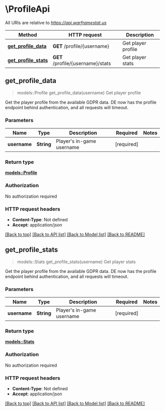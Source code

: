 # \ProfileApi

All URIs are relative to *https://api.warframestat.us*

Method | HTTP request | Description
------------- | ------------- | -------------
[**get_profile_data**](ProfileApi.md#get_profile_data) | **GET** /profile/{username} | Get player profile
[**get_profile_stats**](ProfileApi.md#get_profile_stats) | **GET** /profile/{username}/stats | Get player stats



## get_profile_data

> models::Profile get_profile_data(username)
Get player profile

Get the player profile from the available GDPR data.  DE now has the profile endpoint behind authentication, and all requests will timeout.

### Parameters


Name | Type | Description  | Required | Notes
------------- | ------------- | ------------- | ------------- | -------------
**username** | **String** | Player's in-game username | [required] |

### Return type

[**models::Profile**](profile.md)

### Authorization

No authorization required

### HTTP request headers

- **Content-Type**: Not defined
- **Accept**: application/json

[[Back to top]](#) [[Back to API list]](../README.md#documentation-for-api-endpoints) [[Back to Model list]](../README.md#documentation-for-models) [[Back to README]](../README.md)


## get_profile_stats

> models::Stats get_profile_stats(username)
Get player stats

Get the player profile from the available GDPR data.  DE now has the profile endpoint behind authentication, and all requests will timeout.

### Parameters


Name | Type | Description  | Required | Notes
------------- | ------------- | ------------- | ------------- | -------------
**username** | **String** | Player's in-game username | [required] |

### Return type

[**models::Stats**](stats.md)

### Authorization

No authorization required

### HTTP request headers

- **Content-Type**: Not defined
- **Accept**: application/json

[[Back to top]](#) [[Back to API list]](../README.md#documentation-for-api-endpoints) [[Back to Model list]](../README.md#documentation-for-models) [[Back to README]](../README.md)

